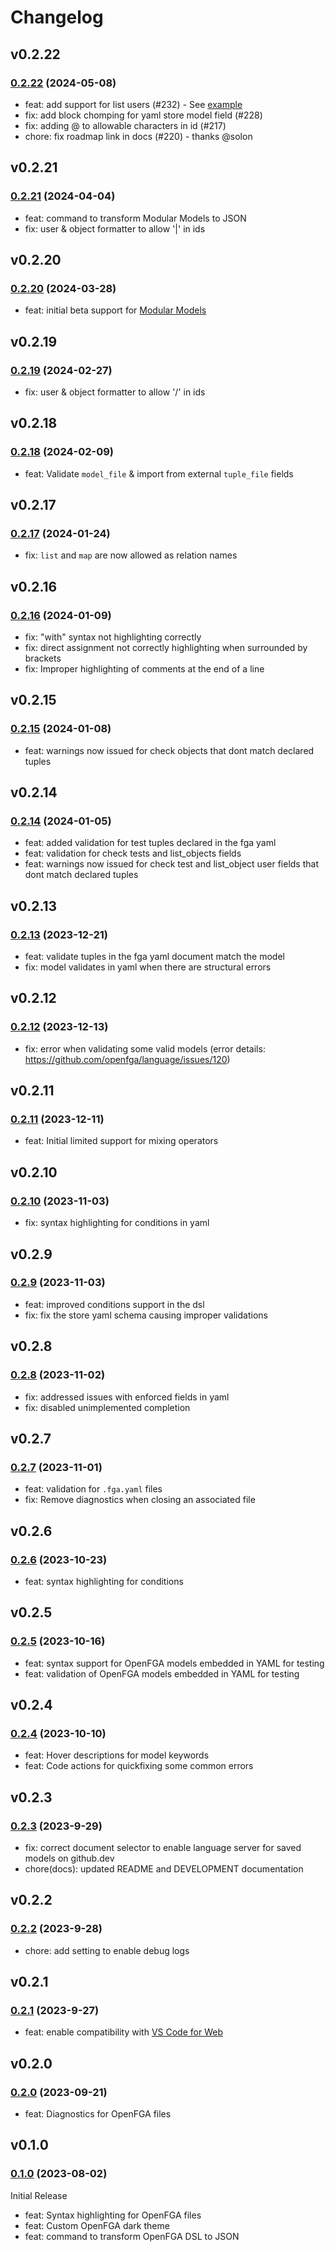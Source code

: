 # Changelog

## v0.2.22

### [0.2.22](https://github.com/openfga/vscode-ext/compare/v0.2.21...v0.2.22) (2024-05-08)

- feat: add support for list users (#232) - See [example](https://github.com/openfga/cli/blob/7f8f86973799d9be6ae443147977e36595461bc9/example/model.fga.yaml#L72-L85)
- fix: add block chomping for yaml store model field (#228)
- fix: adding @ to allowable characters in id (#217)
- chore: fix roadmap link in docs (#220) - thanks @solon

## v0.2.21

### [0.2.21](https://github.com/openfga/vscode-ext/compare/v0.2.20...v0.2.21) (2024-04-04)

- feat: command to transform Modular Models to JSON
- fix: user & object formatter to allow '|' in ids

## v0.2.20

### [0.2.20](https://github.com/openfga/vscode-ext/compare/v0.2.19...v0.2.20) (2024-03-28)

- feat: initial beta support for [Modular Models](https://github.com/openfga/rfcs/blob/main/20231212-modular-models.md)

## v0.2.19

### [0.2.19](https://github.com/openfga/vscode-ext/compare/v0.2.18...v0.2.19) (2024-02-27)

- fix: user & object formatter to allow '/' in ids

## v0.2.18

### [0.2.18](https://github.com/openfga/vscode-ext/compare/v0.2.17...v0.2.18) (2024-02-09)

- feat: Validate `model_file` & import from external `tuple_file` fields

## v0.2.17

### [0.2.17](https://github.com/openfga/vscode-ext/compare/v0.2.16...v0.2.17) (2024-01-24)

- fix: `list` and `map` are now allowed as relation names

## v0.2.16

### [0.2.16](https://github.com/openfga/vscode-ext/compare/v0.2.15...v0.2.16) (2024-01-09)

- fix: "with" syntax not highlighting correctly
- fix: direct assignment not correctly highlighting when surrounded by brackets
- fix: Improper highlighting of comments at the end of a line

## v0.2.15

### [0.2.15](https://github.com/openfga/vscode-ext/compare/v0.2.14...v0.2.15) (2024-01-08)

- feat: warnings now issued for check objects that dont match declared tuples

## v0.2.14

### [0.2.14](https://github.com/openfga/vscode-ext/compare/v0.2.13...v0.2.14) (2024-01-05)

- feat: added validation for test tuples declared in the fga yaml
- feat: validation for check tests and list_objects fields
- feat: warnings now issued for check test and list_object user fields that dont match declared tuples

## v0.2.13

### [0.2.13](https://github.com/openfga/vscode-ext/compare/v0.2.12...v0.2.13) (2023-12-21)

- feat: validate tuples in the fga yaml document match the model
- fix: model validates in yaml when there are structural errors

## v0.2.12

### [0.2.12](https://github.com/openfga/vscode-ext/compare/v0.2.11...v0.2.12) (2023-12-13)

- fix: error when validating some valid models (error details: https://github.com/openfga/language/issues/120)

## v0.2.11

### [0.2.11](https://github.com/openfga/vscode-ext/compare/v0.2.10...v0.2.11) (2023-12-11)

- feat: Initial limited support for mixing operators

## v0.2.10

### [0.2.10](https://github.com/openfga/vscode-ext/compare/v0.2.9...v0.2.10) (2023-11-03)

- fix: syntax highlighting for conditions in yaml

## v0.2.9

### [0.2.9](https://github.com/openfga/vscode-ext/compare/v0.2.8...v0.2.9) (2023-11-03)

- feat: improved conditions support in the dsl
- fix: fix the store yaml schema causing improper validations

## v0.2.8

### [0.2.8](https://github.com/openfga/vscode-ext/compare/v0.2.7...v0.2.8) (2023-11-02)

- fix: addressed issues with enforced fields in yaml
- fix: disabled unimplemented completion

## v0.2.7

### [0.2.7](https://github.com/openfga/vscode-ext/compare/v0.2.6...v0.2.7) (2023-11-01)

- feat: validation for `.fga.yaml` files
- fix: Remove diagnostics when closing an associated file

## v0.2.6

### [0.2.6](https://github.com/openfga/vscode-ext/compare/v0.2.5...v0.2.6) (2023-10-23)

- feat: syntax highlighting for conditions

## v0.2.5

### [0.2.5](https://github.com/openfga/vscode-ext/compare/v0.2.4...v0.2.5) (2023-10-16)

- feat: syntax support for OpenFGA models embedded in YAML for testing
- feat: validation of OpenFGA models embedded in YAML for testing

## v0.2.4

### [0.2.4](https://github.com/openfga/vscode-ext/compare/v0.2.3...v0.2.4) (2023-10-10)

- feat: Hover descriptions for model keywords
- feat: Code actions for quickfixing some common errors

## v0.2.3

### [0.2.3](https://github.com/openfga/vscode-ext/compare/v0.2.2...v0.2.3) (2023-9-29)

- fix: correct document selector to enable language server for saved models on github.dev
- chore(docs): updated README and DEVELOPMENT documentation

## v0.2.2

### [0.2.2](https://github.com/openfga/vscode-ext/compare/v0.2.1...v0.2.2) (2023-9-28)

- chore: add setting to enable debug logs

## v0.2.1

### [0.2.1](https://github.com/openfga/vscode-ext/compare/v0.2.0...v0.2.1) (2023-9-27)

- feat: enable compatibility with [VS Code for Web](https://vscode.dev)

## v0.2.0

### [0.2.0](https://github.com/openfga/vscode-ext/compare/v0.1.0...v0.2.0) (2023-09-21)

- feat: Diagnostics for OpenFGA files

## v0.1.0

### [0.1.0](https://github.com/openfga/vscode-ext/releases/tag/v0.1.0) (2023-08-02)

Initial Release

- feat: Syntax highlighting for OpenFGA files
- feat: Custom OpenFGA dark theme
- feat: command to transform OpenFGA DSL to JSON
